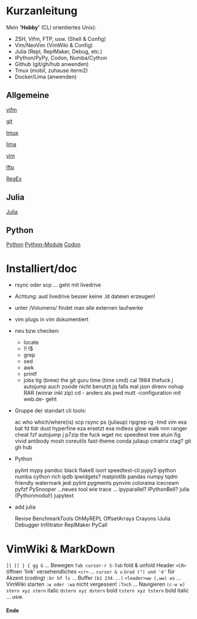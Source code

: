 #    Kurzanleitung

Mein **'Hobby'** (CLI orientiertes Unix):

* ZSH, Vifm, FTP, usw. (Shell & Config) 
* Vim/NeoVim (VimWiki & Config)
* Julia (Repl, ReplMaker, Debug, etc.) 
* IPython/PyPy, Codon, Numba/Cython
* Github (git/gh/hub anwenden)
* Tmux (mobil, zuhause iterm2) 
* Docker/Lima (anwenden) 


##   Allgemeine

[vifm](vifm-spicker.md)

[git](git-spicker.md)

[tmux](tmux.md)

[lima](lima.md)

[vim](vim.md)

[lftp](ftp.md)

[RegEx](regex.md)

##   Julia

[Julia](julia.md)

##   Python

[Python](python.md)
[Python-Module](python-module.md)
[Codon](codon.md)

#    Installiert/doc

- rsync oder scp ... geht mit livedrive

- Achtung: aud livedrive besser keine .ld dateien erzeugen!

- unter /Volumens/ findet man alle externen laufwerke

- vim plugs in vim dokumentiert

- neu bzw checken:

    - locate
    - !! !$
    - grep 
    - sed 
    - awk
    - printf
    - jobs
    tig (brew) the git guru
    time (time cmd)
    cal 1984
    thefuck
    j autojump auch zoxide nicht benutzt
    jq falls mal json
    direnv
    nohup
    RAR (winrar inkl zip)
    cd - anders als pwd
    mutt -configuration mit web.de- geht

- Gruppe der standart cli tools:

    ac
    who
    which/where(is)
    scp
    rsync
    ps (juliaup)
    ripgrep rg -tmd vim
    exa
    bat
    fd
    tldr
    dust
    hyperfine
    eza ersetzt exa
    mdless
    glow 
    walk nnn ranger 
    cheat
    fzf
    autojump j
    p7zip
    the fuck
    wget
    mc
    speedtest
    tree
    atuin
    fig
    vivid
    antibody
    mosh
    coreutils
    fast-theme
    conda
    juliaup
    cmatrix
    ctag?
    git 
    gh 
    hub

- Python

    pylint
    mypy
    pandoc
    black
    flake8
    isort
    speedtest-cli
    pypy3
    ipython
    numba
    cython
    rich
    ipdb
    ipwidgets?
    matplotlib
    pandas
    numpy
    tqdm
    friendly
    watermark
    jedi
    pylint
    pygments
    pynvim
    colorama
    icecream
    pyfzf
    PySnooper ...neues tool wie trace ...
    ipyparallel?
    IPythonBell?
    julia (Pythonmodul!)
    jupytext

- add julia

    Revise 
    BenchmarkTools 
    OhMyREPL 
    OffsetArrays 
    Crayons 
    IJulia 
    Debugger
    Infiltrator 
    ReplMaker 
    PyCall

#    VimWiki & MarkDown 

`]] [[ } { gg G` ... Bewegen
`Tab cursor-r S-Tab` fold & unfold Header
`<CR>` öffnen 'link'
versehendliches `<cr>` ... `cursor & u`
`Grad (°) und 'é'` für Akzent (coding)
`:br bf ls` ... Buffer `(b1 234...)`
`<leader>ww (,ww) ws` ... VimWiki starten
`:w oder :wa` nicht vergessen!
`:Toch` ... Navigieren `(c-w w)`
`stern xyz stern` italic
`dstern xyz dstern` bold
`tstern xyz tstern` bold italic ... usw.


#### Ende ####


